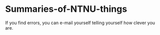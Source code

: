 # Summaries-of-NTNU-things
If you find errors, you can e-mail yourself telling yourself how clever you are.
